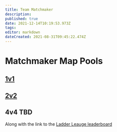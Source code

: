 ```yaml
---
title: Team Matchmaker
description: 
published: true
date: 2021-12-14T10:19:53.973Z
tags: 
editor: markdown
dateCreated: 2021-08-31T09:45:22.474Z
---
```


# Matchmaker Map Pools

## [1v1](https://forum.faforever.com/topic/2302/1v1-ladder-map-pool-thread)

## [2v2](https://forum.faforever.com/topic/2520/2v2-tmm-matchmaker-pool)
## 4v4 TBD


Along with the link to the [Ladder Leauge leaderboard](https://www.faforever.com/competitive/leaderboards/leagues)
